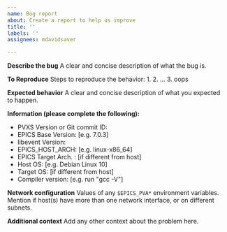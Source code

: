 ```yaml
---
name: Bug report
about: Create a report to help us improve
title: ''
labels: ''
assignees: mdavidsaver

---
```


**Describe the bug**
A clear and concise description of what the bug is.

**To Reproduce**
Steps to reproduce the behavior:
1. 
2. ...
3. oops

**Expected behavior**
A clear and concise description of what you expected to happen.

**Information (please complete the following):**
 - PVXS Version or Git commit ID:
 - EPICS Base Version: [e.g. 7.0.3]
 - libevent Version:
 - EPICS_HOST_ARCH: [e.g. linux-x86_64]
 - EPICS Target Arch. : [if different from host]
 - Host OS: [e.g. Debian Linux 10]
 - Target OS: [if different from host]
 - Compiler version: [e.g. run "gcc -V"]

**Network configuration**
Values of any `$EPICS_PVA*` environment variables.
Mention if host(s) have more than one network interface, or on different subnets.

**Additional context**
Add any other context about the problem here.
